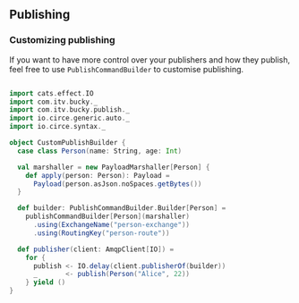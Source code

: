 
## Publishing 

### Customizing publishing

If you want to have more control over your publishers and how they publish,
feel free to use `PublishCommandBuilder` to customise publishing.

```scala

import cats.effect.IO
import com.itv.bucky._
import com.itv.bucky.publish._
import io.circe.generic.auto._
import io.circe.syntax._

object CustomPublishBuilder {
  case class Person(name: String, age: Int)

  val marshaller = new PayloadMarshaller[Person] {
    def apply(person: Person): Payload =
      Payload(person.asJson.noSpaces.getBytes())
  }

  def builder: PublishCommandBuilder.Builder[Person] =
    publishCommandBuilder[Person](marshaller)
      .using(ExchangeName("person-exchange"))
      .using(RoutingKey("person-route"))

  def publisher(client: AmqpClient[IO]) =
    for {
      publish <- IO.delay(client.publisherOf(builder))
      _       <- publish(Person("Alice", 22))
    } yield ()
}

```

